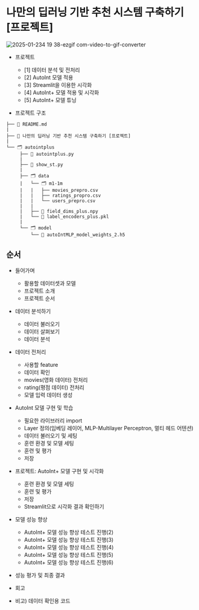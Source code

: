 # 나만의 딥러닝 기반 추천 시스템 구축하기 [프로젝트]
![2025-01-234 19 38-ezgif com-video-to-gif-converter](https://github.com/user-attachments/assets/c8f15570-1df2-48f2-ad5d-94227de2f774)


- 프로젝트
  - [1] 데이터 분석 및 전처리
  - [2] AutoInt 모델 적용
  - [3] Streamlit을 이용한 시각화
  - [4] AutoInt+ 모델 적용 및 시각화
  - [5] AutoInt+ 모델 튜닝

- 프로젝트 구조
```
├── 📑 README.md
|
├── 📑 나만의 딥러닝 기반 추천 시스템 구축하기 [프로젝트]
|
└── 🗂 autointplus
     ├── 📑 autointplus.py
     |
     ├── 📑 show_st.py
     |
     ├── 🗂 data
     |   └── 🗂 m1-1m
     |   |   ├── movies_prepro.csv
     |   |   ├── ratings_propro.csv
     |   |   └── users_prepro.csv
     |   |
     |   ├── 📑 field_dims_plus.npy
     |   └── 📑 label_encoders_plus.pkl
     |
     └── 🗂 model
         └── 📑 autoIntMLP_model_weights_2.h5

```

## 순서
- 들어가며
  - 활용할 데이터셋과 모델
  - 프로젝트 소개
  - 프로젝트 순서

- 데이터 분석하기
  - 데이터 불러오기
  - 데이터 살펴보기
  - 데이터 분석

- 데이터 전처리
  - 사용할 feature
  - 데이터 확인
  - movies(영화 데이터) 전처리
  - rating(평점 데이터) 전처리
  - 모델 입력 데이터 생성

- AutoInt 모델 구현 및 학습
  - 필요한 라이브러리 import
  - Layer 정의(임베딩 레이어, MLP-Multilayer Perceptron, 멀티 헤드 어텐션)
  - 데이터 불러오기 및 세팅
  - 훈련 환경 및 모델 세팅
  - 훈련 및 평가
  - 저장
 
- 프로젝트: AutoInt+ 모델 구현 및 시각화
  - 훈련 환경 및 모델 세팅
  - 훈련 및 평가
  - 저장
  - Streamlit으로 시각화 결과 확인하기

- 모델 성능 향상
  - AutoInt+ 모델 성능 향상 테스트 진행(2)
  - AutoInt+ 모델 성능 향상 테스트 진행(3)
  - AutoInt+ 모델 성능 향상 테스트 진행(4)
  - AutoInt+ 모델 성능 향상 테스트 진행(5)
  - AutoInt+ 모델 성능 향상 테스트 진행(6)

- 성능 평가 및 최종 결과
- 회고
- 비고) 데이터 확인용 코드
